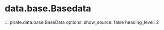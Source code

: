 # data.base.Basedata

::: pirate.data.base.BaseData
  options:
    show_source: false
    heading_level: 2